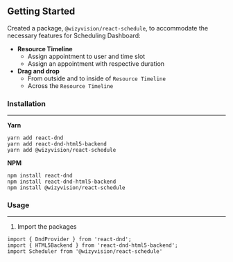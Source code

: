 ## **Getting Started**

Created a package, ```@wizyvision/react-schedule```, to accommodate the necessary features for Scheduling Dashboard:

- **Resource Timeline**
  - Assign appointment to user and time slot
  - Assign an appointment with respective duration
- **Drag and drop**
  - From outside and to inside of ```Resource Timeline```
  - Across the ```Resource Timeline```
 
### Installation
---
**Yarn**
```
yarn add react-dnd
yarn add react-dnd-html5-backend
yarn add @wizyvision/react-schedule          
```

**NPM**
```
npm install react-dnd
npm install react-dnd-html5-backend
npm install @wizyvision/react-schedule       
```

### Usage
---
1. Import the packages
```
import { DndProvider } from 'react-dnd';
import { HTML5Backend } from 'react-dnd-html5-backend';
import Scheduler from '@wizyvision/react-schedule'
```

